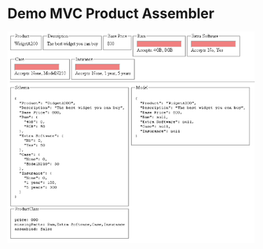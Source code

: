 Demo MVC Product Assembler
=======================

![demo image](https://raw.githubusercontent.com/thurt/demo-mvc-product-assembler/master/demo_image.PNG "demo image")
